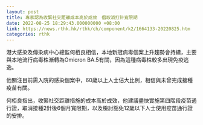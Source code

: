 ```yaml
---
layout: post
title: 專家認為收緊社交距離成本高於成效　倡取消打針寬限期
date: 2022-08-25 18:29:43.000000000 +08:00
link: https://news.rthk.hk/rthk/ch/component/k2/1664133-20220825.htm
categories: rthk
---
```


港大感染及傳染病中心總監何栢良相信，本地新冠病毒個案上升趨勢會持續，主要與本地流行病毒株漸轉為Omicron BA.5有關，因為這種病毒株較多出現免疫逃逸。

他關注目前需入院的感染個案中，60歲以上人士佔大比例，相信與未曾完成接種疫苗有關。

何栢良指出，收緊社交距離措施的成本高於成效，他建議盡快實施第四階段疫苗通行證，取消接種2針後6個月寬限期，以及檢討豁免12歲以下人士使用疫苗通行證的安排。
